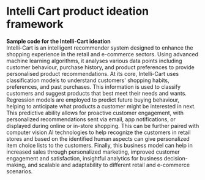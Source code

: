 # Intelli Cart product ideation framework
**Sample code for the Intelli-Cart ideation**        
Intelli-Cart is an intelligent recommender system designed to enhance the shopping experience in the retail and e-commerce sectors. Using advanced machine learning algorithms, it analyses various data points including customer behaviour, purchase history, and product preferences to provide personalised product recommendations. At its core, Intelli-Cart uses classification models to understand customers' shopping habits, preferences, and past purchases. This information is used to classify customers and suggest products that best meet their needs and wants. Regression models are employed to predict future buying behaviour, helping to anticipate what products a customer might be interested in next. This predictive ability allows for proactive customer engagement, with personalized recommendations sent via email, app notifications, or displayed during online or in-store shopping. This can be further paired with computer vision AI technologies to help recognize the customers in retail stores and based on the identified human aspects can give personalized item choice lists to the customers. Finally, this business model can help in increased sales through personalized marketing, improved customer engagement and satisfaction, insightful analytics for business decision-making, and scalable and adaptability to different retail and e-commerce scenarios.
